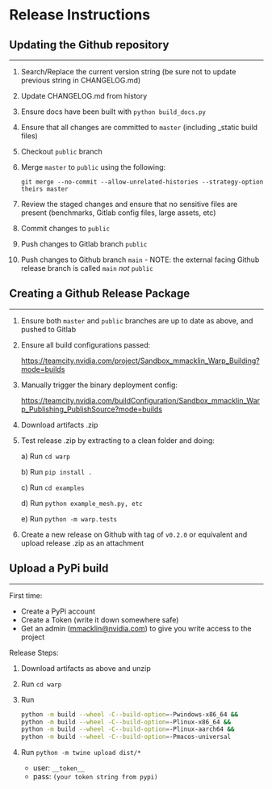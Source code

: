 # Release Instructions

##  Updating the Github repository
----------------------

1) Search/Replace the current version string (be sure not to update previous string in CHANGELOG.md)
   
2) Update CHANGELOG.md from history
   
3) Ensure docs have been built with `python build_docs.py`

4) Ensure that all changes are committed to `master` (including _static build files)

5) Checkout `public` branch

6) Merge `master` to `public` using the following:

    `git merge --no-commit --allow-unrelated-histories --strategy-option theirs master`

7) Review the staged changes and ensure that no sensitive files are present (benchmarks, Gitlab config files, large assets, etc)

8) Commit changes to `public`

9)  Push changes to Gitlab branch `public`

10) Push changes to Github branch `main` - NOTE: the external facing Github release branch is called `main` *not* `public`


## Creating a Github Release Package
----------------------

1) Ensure both `master` and `public` branches are up to date as above, and pushed to Gitlab

2) Ensure all build configurations passed:

    https://teamcity.nvidia.com/project/Sandbox_mmacklin_Warp_Building?mode=builds

3) Manually trigger the binary deployment config:

    https://teamcity.nvidia.com/buildConfiguration/Sandbox_mmacklin_Warp_Publishing_PublishSource?mode=builds

4) Download artifacts .zip

5) Test release .zip by extracting to a clean folder and doing:

    a) Run `cd warp`

    b) Run `pip install .`

    c) Run `cd examples`

    d) Run `python example_mesh.py, etc`

    e) Run `python -m warp.tests`
    
5) Create a new release on Github with tag of `v0.2.0` or equivalent and upload release .zip as an attachment


## Upload a PyPi build
----------------------

First time:

* Create a PyPi account
* Create a Token (write it down somewhere safe)
* Get an admin (mmacklin@nvidia.com) to give you write access to the project

Release Steps:

1) Download artifacts as above and unzip

2) Run `cd warp`

3) Run
    ```bash
    python -m build --wheel -C--build-option=-Pwindows-x86_64 &&
    python -m build --wheel -C--build-option=-Plinux-x86_64 &&
    python -m build --wheel -C--build-option=-Plinux-aarch64 &&
    python -m build --wheel -C--build-option=-Pmacos-universal
    ```

4) Run `python -m twine upload dist/*`

    * user: `__token__`
    * pass: `(your token string from pypi)`

